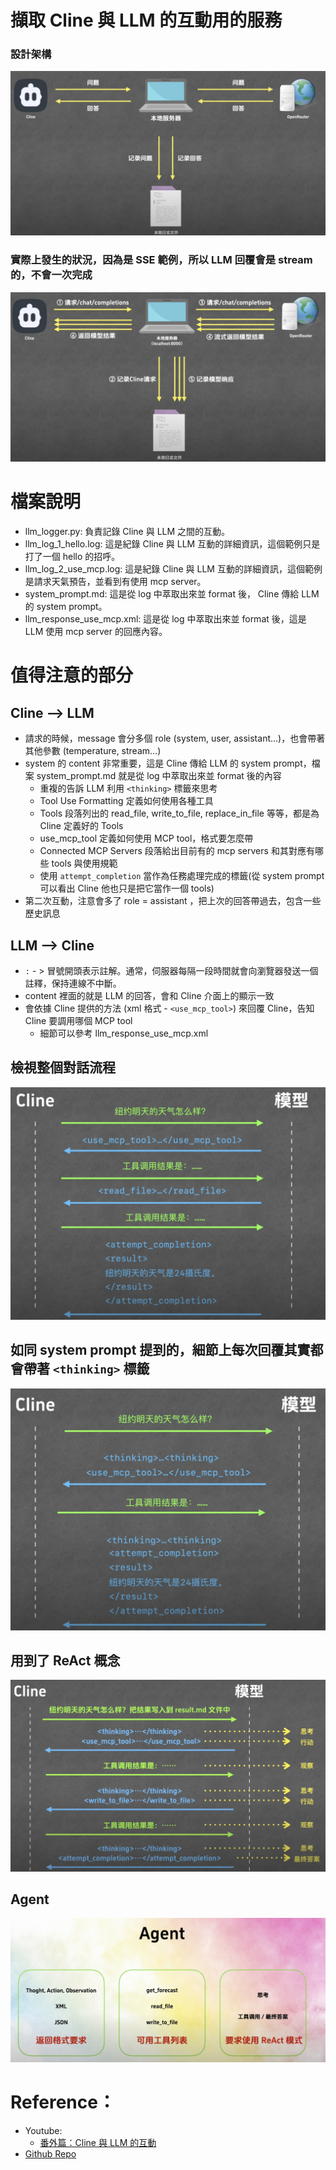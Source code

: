 # 擷取 Cline 與 LLM 的互動用的服務
### 設計架構
![示意圖](../images/cline_llm_interaction.png)

### 實際上發生的狀況，因為是 SSE 範例，所以 LLM 回覆會是 stream 的，不會一次完成
![示意圖](../images/cline_llm_interaction_details.png)

# 檔案說明
- llm_logger.py: 負責記錄 Cline 與 LLM 之間的互動。
- llm_log_1_hello.log: 這是紀錄 Cline 與 LLM 互動的詳細資訊，這個範例只是打了一個 hello 的招呼。
- llm_log_2_use_mcp.log: 這是紀錄 Cline 與 LLM 互動的詳細資訊，這個範例是請求天氣預告，並看到有使用 mcp server。
- system_prompt.md: 這是從 log 中萃取出來並 format 後， Cline 傳給 LLM 的 system prompt。
- llm_response_use_mcp.xml: 這是從 log 中萃取出來並 format 後，這是 LLM 使用 mcp server 的回應內容。

# 值得注意的部分
## Cline --> LLM
  - 請求的時候，message 會分多個 role (system, user, assistant...)，也會帶著其他參數 (temperature, stream...)
  - system 的 content 非常重要，這是 Cline 傳給 LLM 的 system prompt，檔案 system_prompt.md 就是從 log 中萃取出來並 format 後的內容
    - 重複的告訴 LLM 利用 `<thinking>` 標籤來思考
    - Tool Use Formatting 定義如何使用各種工具
    - Tools 段落列出的 read_file, write_to_file, replace_in_file 等等，都是為 Cline 定義好的 Tools
    - use_mcp_tool 定義如何使用 MCP tool，格式要怎麼帶
    - Connected MCP Servers 段落給出目前有的 mcp servers 和其對應有哪些 tools 與使用規範
    - 使用 `attempt_completion` 當作為任務處理完成的標籤(從 system prompt 可以看出 Cline 他也只是把它當作一個 tools)
  - 第二次互動，注意會多了 role = assistant ，把上次的回答帶過去，包含一些歷史訊息

## LLM --> Cline
- `:` - > 冒號開頭表示註解。通常，伺服器每隔一段時間就會向瀏覽器發送一個註釋，保持連線不中斷。
- content 裡面的就是 LLM 的回答，會和 Cline 介面上的顯示一致
- 會依據 Cline 提供的方法 (xml 格式 - `<use_mcp_tool>`) 來回覆 Cline，告知 Cline 要調用哪個 MCP tool
  - 細節可以參考 llm_response_use_mcp.xml

## 檢視整個對話流程
  ![流程](../images/cline_llm_interaction_xml_example.png)

## 如同 system prompt 提到的，細節上每次回覆其實都會帶著 `<thinking>` 標籤 
  ![流程](../images/cline_llm_interaction_xml_example_with_thinking.png)

## 用到了 ReAct 概念
![流程圖](../images/cline_llm_interaction_ReAct.png)

## Agent 
![流程圖](../images/Agent.png)

# Reference： 
- Youtube:
    - [番外篇：Cline 與 LLM 的互動](https://www.youtube.com/watch?v=YyVkXrXxvX8)
- [Github Repo](https://github.com/MarkTechStation/VideoCode/tree/main/MCP%E7%BB%88%E6%9E%81%E6%8C%87%E5%8D%97-%E7%95%AA%E5%A4%96%E7%AF%87)